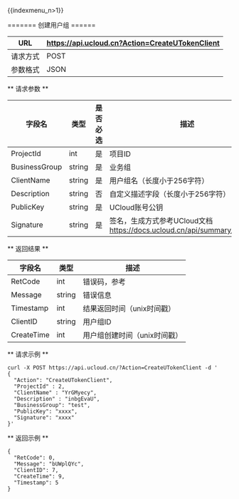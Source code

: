 {{indexmenu_n>1}}

\======= 创建用户组 ======

| URL  | <https://api.ucloud.cn?Action=CreateUTokenClient> |
| ---- | ------------------------------------------------- |
| 请求方式 | POST                                              |
| 参数格式 | JSON                                              |

\*\* 请求参数 \*\*

| 字段名           | 类型     | 是否必选 | 描述                                                               |
| ------------- | ------ | ---- | ---------------------------------------------------------------- |
| ProjectId     | int    | 是    | 项目ID                                                             |
| BusinessGroup | string | 是    | 业务组                                                              |
| ClientName    | string | 是    | 用户组名（长度小于256字符）                                                  |
| Description   | string | 否    | 自定义描述字段（长度小于256字符）                                               |
| PublicKey     | string | 是    | UCloud账号公钥                                                       |
| Signature     | string | 是    | 签名，生成方式参考UCloud文档 <https://docs.ucloud.cn/api/summary/signature> |

\*\* 返回结果 \*\*

| 字段名        | 类型     | 描述                                                        |
| ---------- | ------ | --------------------------------------------------------- |
| RetCode    | int    | 错误码，参考 [](/management_monitor/utoken/developer/errorcode) |
| Message    | string | 错误信息                                                      |
| Timestamp  | int    | 结果返回时间（unix时间戳）                                           |
| ClientID   | string | 用户组ID                                                     |
| CreateTime | int    | 用户组创建时间（unix时间戳）                                          |

\*\* 请求示例 \*\*

    curl -X POST https://api.ucloud.cn/?Action=CreateUTokenClient -d '
    {
      "Action": "CreateUTokenClient",
      "ProjectId" : 2,
      "ClientName" : "YrGMyecy",
      "Description" : "inbgEvaU",
      "BusinessGroup": "test",
      "PublicKey": "xxxx",
      "Signature": "xxxx"
    }'

\*\* 返回示例 \*\*

    {
      "RetCode": 0,
      "Message": "bUWplQYc",
      "ClientID": 7,
      "CreateTime": 9,
      "Timestamp": 5
    }
